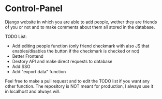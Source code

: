 # Control-Panel
Django website in which you are able to add people, wether they are friends of you or not and to make comments about them all stored in the database. 

TODO List:

- Add editing people function (only friend checkmark with also JS that enables/disables the button if the checkmark is checked or not)
- Better Frontend
- Destory API and make direct requests to database
- Add SSO
- Add "export data" function


Feel free to make a pull request and to edit the TODO list if you want any other function. The repository is NOT meant for production, I always use it in localhost and always will.
